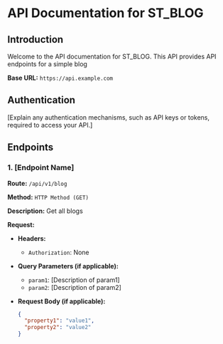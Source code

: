 # API Documentation for ST_BLOG

## Introduction

Welcome to the API documentation for ST_BLOG. This API provides API endpoints for a simple blog

**Base URL:** `https://api.example.com`

## Authentication

[Explain any authentication mechanisms, such as API keys or tokens, required to access your API.]

## Endpoints

### 1. [Endpoint Name]

**Route:** `/api/v1/blog`

**Method:** `HTTP Method (GET)`

**Description:** Get all blogs

**Request:**

- **Headers:**
  - `Authorization`: None

- **Query Parameters (if applicable):**
  - `param1`: [Description of param1]
  - `param2`: [Description of param2]

- **Request Body (if applicable):**
  ```json
  {
    "property1": "value1",
    "property2": "value2"
  }
